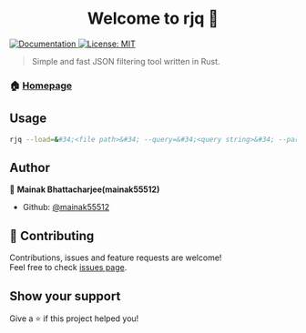 <h1 align="center">Welcome to rjq 👋</h1>
<p>
  <a href="github.com/mainak55512/rjq" target="_blank">
    <img alt="Documentation" src="https://img.shields.io/badge/documentation-yes-brightgreen.svg" />
  </a>
  <a href="#" target="_blank">
    <img alt="License: MIT" src="https://img.shields.io/badge/License-MIT-yellow.svg" />
  </a>
</p>

> Simple and fast JSON filtering tool written in Rust.

### 🏠 [Homepage](github.com/mainak55512/rjq)

## Usage

```sh
rjq --load=&#34;<file path>&#34; --query=&#34;<query string>&#34; --params=&#34;<comma separated parameter names>&#34;
```

## Author

👤 **Mainak Bhattacharjee(mainak55512)**

* Github: [@mainak55512](https://github.com/mainak55512)

## 🤝 Contributing

Contributions, issues and feature requests are welcome!<br />Feel free to check [issues page](github.com/mainak55512/rjq/issues). 

## Show your support

Give a ⭐️ if this project helped you!
